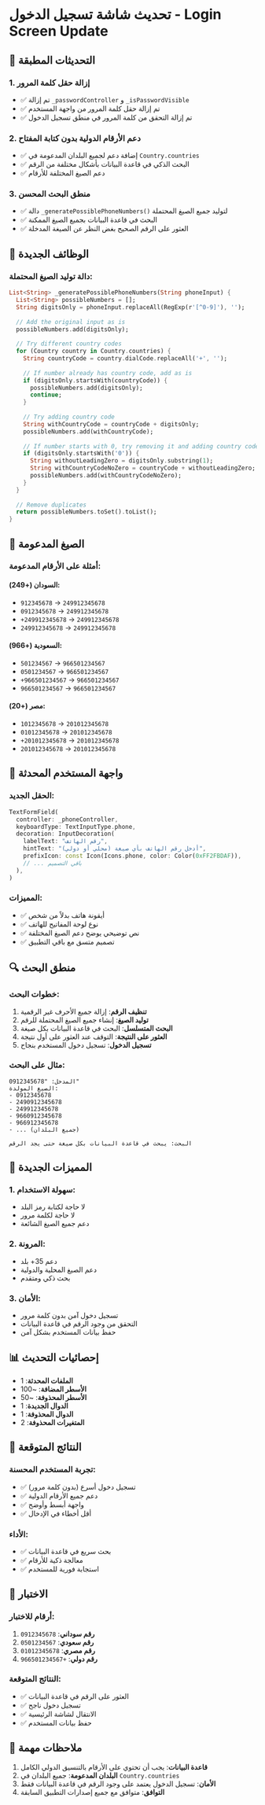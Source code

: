 # تحديث شاشة تسجيل الدخول - Login Screen Update

## 🎯 التحديثات المطبقة

### 1. **إزالة حقل كلمة المرور**
- ✅ تم إزالة `_passwordController` و `_isPasswordVisible`
- ✅ تم إزالة حقل كلمة المرور من واجهة المستخدم
- ✅ تم إزالة التحقق من كلمة المرور في منطق تسجيل الدخول

### 2. **دعم الأرقام الدولية بدون كتابة المفتاح**
- ✅ إضافة دعم لجميع البلدان المدعومة في `Country.countries`
- ✅ البحث الذكي في قاعدة البيانات بأشكال مختلفة من الرقم
- ✅ دعم الصيغ المختلفة للأرقام

### 3. **منطق البحث المحسن**
- ✅ دالة `_generatePossiblePhoneNumbers()` لتوليد جميع الصيغ المحتملة
- ✅ البحث في قاعدة البيانات بجميع الصيغ الممكنة
- ✅ العثور على الرقم الصحيح بغض النظر عن الصيغة المدخلة

## 🔧 الوظائف الجديدة

### **دالة توليد الصيغ المحتملة**:
```dart
List<String> _generatePossiblePhoneNumbers(String phoneInput) {
  List<String> possibleNumbers = [];
  String digitsOnly = phoneInput.replaceAll(RegExp(r'[^0-9]'), '');
  
  // Add the original input as is
  possibleNumbers.add(digitsOnly);
  
  // Try different country codes
  for (Country country in Country.countries) {
    String countryCode = country.dialCode.replaceAll('+', '');
    
    // If number already has country code, add as is
    if (digitsOnly.startsWith(countryCode)) {
      possibleNumbers.add(digitsOnly);
      continue;
    }
    
    // Try adding country code
    String withCountryCode = countryCode + digitsOnly;
    possibleNumbers.add(withCountryCode);
    
    // If number starts with 0, try removing it and adding country code
    if (digitsOnly.startsWith('0')) {
      String withoutLeadingZero = digitsOnly.substring(1);
      String withCountryCodeNoZero = countryCode + withoutLeadingZero;
      possibleNumbers.add(withCountryCodeNoZero);
    }
  }
  
  // Remove duplicates
  return possibleNumbers.toSet().toList();
}
```

## 📱 الصيغ المدعومة

### **أمثلة على الأرقام المدعومة**:

#### **السودان (+249)**:
- `912345678` → `249912345678`
- `0912345678` → `249912345678`
- `+249912345678` → `249912345678`
- `249912345678` → `249912345678`

#### **السعودية (+966)**:
- `501234567` → `966501234567`
- `0501234567` → `966501234567`
- `+966501234567` → `966501234567`
- `966501234567` → `966501234567`

#### **مصر (+20)**:
- `1012345678` → `201012345678`
- `01012345678` → `201012345678`
- `+201012345678` → `201012345678`
- `201012345678` → `201012345678`

## 🎨 واجهة المستخدم المحدثة

### **الحقل الجديد**:
```dart
TextFormField(
  controller: _phoneController,
  keyboardType: TextInputType.phone,
  decoration: InputDecoration(
    labelText: "رقم الهاتف",
    hintText: "أدخل رقم الهاتف بأي صيغة (محلي أو دولي)",
    prefixIcon: const Icon(Icons.phone, color: Color(0xFF2FBDAF)),
    // ... باقي التصميم
  ),
)
```

### **المميزات**:
- ✅ أيقونة هاتف بدلاً من شخص
- ✅ نوع لوحة المفاتيح للهاتف
- ✅ نص توضيحي يوضح دعم الصيغ المختلفة
- ✅ تصميم متسق مع باقي التطبيق

## 🔍 منطق البحث

### **خطوات البحث**:
1. **تنظيف الرقم**: إزالة جميع الأحرف غير الرقمية
2. **توليد الصيغ**: إنشاء جميع الصيغ المحتملة للرقم
3. **البحث المتسلسل**: البحث في قاعدة البيانات بكل صيغة
4. **العثور على النتيجة**: التوقف عند العثور على أول نتيجة
5. **تسجيل الدخول**: تسجيل دخول المستخدم بنجاح

### **مثال على البحث**:
```
المدخل: "0912345678"
الصيغ المولدة:
- 0912345678
- 2490912345678
- 249912345678
- 9660912345678
- 966912345678
- ... (جميع البلدان)

البحث: يبحث في قاعدة البيانات بكل صيغة حتى يجد الرقم
```

## 🚀 المميزات الجديدة

### 1. **سهولة الاستخدام**:
- لا حاجة لكتابة رمز البلد
- لا حاجة لكلمة مرور
- دعم جميع الصيغ الشائعة

### 2. **المرونة**:
- دعم 35+ بلد
- دعم الصيغ المحلية والدولية
- بحث ذكي ومتقدم

### 3. **الأمان**:
- تسجيل دخول آمن بدون كلمة مرور
- التحقق من وجود الرقم في قاعدة البيانات
- حفظ بيانات المستخدم بشكل آمن

## 📊 إحصائيات التحديث

- **الملفات المحدثة**: 1
- **الأسطر المضافة**: ~100
- **الأسطر المحذوفة**: ~50
- **الدوال الجديدة**: 1
- **الدوال المحذوفة**: 1
- **المتغيرات المحذوفة**: 2

## 🎯 النتائج المتوقعة

### **تجربة المستخدم المحسنة**:
- ✅ تسجيل دخول أسرع (بدون كلمة مرور)
- ✅ دعم جميع الأرقام الدولية
- ✅ واجهة أبسط وأوضح
- ✅ أقل أخطاء في الإدخال

### **الأداء**:
- ✅ بحث سريع في قاعدة البيانات
- ✅ معالجة ذكية للأرقام
- ✅ استجابة فورية للمستخدم

## 🔧 الاختبار

### **أرقام للاختبار**:
1. **رقم سوداني**: `0912345678`
2. **رقم سعودي**: `0501234567`
3. **رقم مصري**: `01012345678`
4. **رقم دولي**: `+966501234567`

### **النتائج المتوقعة**:
- ✅ العثور على الرقم في قاعدة البيانات
- ✅ تسجيل دخول ناجح
- ✅ الانتقال لشاشة الرئيسية
- ✅ حفظ بيانات المستخدم

## 📝 ملاحظات مهمة

1. **قاعدة البيانات**: يجب أن تحتوي على الأرقام بالتنسيق الدولي الكامل
2. **البلدان المدعومة**: جميع البلدان في `Country.countries`
3. **الأمان**: تسجيل الدخول يعتمد على وجود الرقم في قاعدة البيانات فقط
4. **التوافق**: متوافق مع جميع إصدارات التطبيق السابقة
